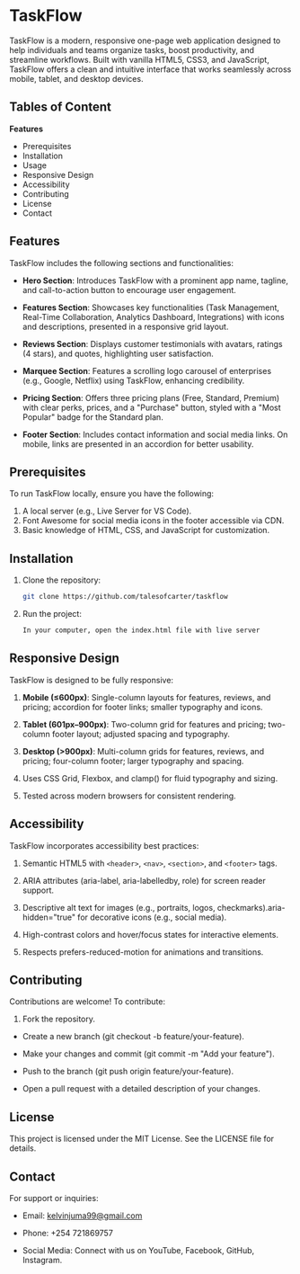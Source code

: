 # TaskFlow

TaskFlow is a modern, responsive one-page web application designed to help individuals and teams organize tasks, boost productivity, and streamline workflows. Built with vanilla HTML5, CSS3, and JavaScript, TaskFlow offers a clean and intuitive interface that works seamlessly across mobile, tablet, and desktop devices.

## Tables of Content

**Features**

- Prerequisites
- Installation
- Usage
- Responsive Design
- Accessibility
- Contributing
- License
- Contact

## Features

TaskFlow includes the following sections and functionalities:

- **Hero Section**: Introduces TaskFlow with a prominent app name, tagline, and call-to-action button to encourage user engagement.

- **Features Section**: Showcases key functionalities (Task Management, Real-Time Collaboration, Analytics Dashboard, Integrations) with icons and descriptions, presented in a responsive grid layout.

- **Reviews Section**: Displays customer testimonials with avatars, ratings (4 stars), and quotes, highlighting user satisfaction.

- **Marquee Section**: Features a scrolling logo carousel of enterprises (e.g., Google, Netflix) using TaskFlow, enhancing credibility.

- **Pricing Section**: Offers three pricing plans (Free, Standard, Premium) with clear perks, prices, and a "Purchase" button, styled with a "Most Popular" badge for the Standard plan.

- **Footer Section**: Includes contact information and social media links. On mobile, links are presented in an accordion for better usability.

## Prerequisites

To run TaskFlow locally, ensure you have the following:

1. A local server (e.g., Live Server for VS Code).
2. Font Awesome for social media icons in the footer accessible via CDN.
3. Basic knowledge of HTML, CSS, and JavaScript for customization.

## Installation

1. Clone the repository:

   ```bash
   git clone https://github.com/talesofcarter/taskflow

   ```

2. Run the project:

   ```bash
   In your computer, open the index.html file with live server

   ```

## Responsive Design

TaskFlow is designed to be fully responsive:

1. **Mobile (≤600px)**: Single-column layouts for features, reviews, and pricing; accordion for footer links; smaller typography and icons.

2. **Tablet (601px–900px)**: Two-column grid for features and pricing; two-column footer layout; adjusted spacing and typography.

3. **Desktop (>900px)**: Multi-column grids for features, reviews, and pricing; four-column footer; larger typography and spacing.

4. Uses CSS Grid, Flexbox, and clamp() for fluid typography and sizing.

5. Tested across modern browsers for consistent rendering.

## Accessibility

TaskFlow incorporates accessibility best practices:

1. Semantic HTML5 with `<header>`, `<nav>`, `<section>`, and `<footer>` tags.

2. ARIA attributes (aria-label, aria-labelledby, role) for screen reader support.

3. Descriptive alt text for images (e.g., portraits, logos, checkmarks).aria-hidden="true" for decorative icons (e.g., social media).

4. High-contrast colors and hover/focus states for interactive elements.

5. Respects prefers-reduced-motion for animations and transitions.

## Contributing

Contributions are welcome! To contribute:

1. Fork the repository.

- Create a new branch (git checkout -b feature/your-feature).

- Make your changes and commit (git commit -m "Add your feature").

- Push to the branch (git push origin feature/your-feature).

- Open a pull request with a detailed description of your changes.

## License

This project is licensed under the MIT License. See the LICENSE file for details.

## Contact

For support or inquiries:

- Email: kelvinjuma99@gmail.com

- Phone: +254 721869757

- Social Media: Connect with us on YouTube, Facebook, GitHub, Instagram.
